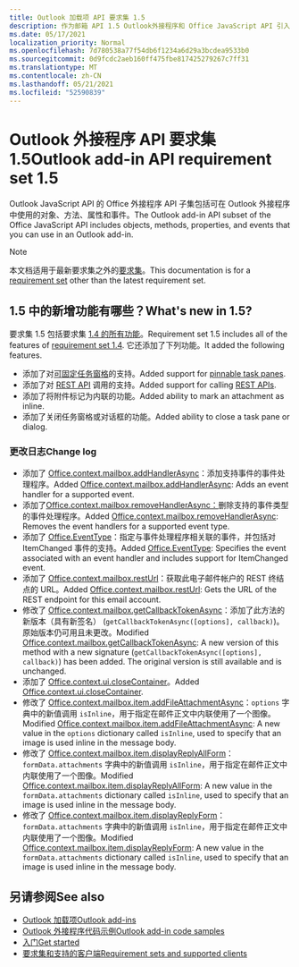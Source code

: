 ```yaml
---
title: Outlook 加载项 API 要求集 1.5
description: 作为邮箱 API 1.5 Outlook外接程序和 Office JavaScript API 引入的功能和 API。
ms.date: 05/17/2021
localization_priority: Normal
ms.openlocfilehash: 7d780538a77f54db6f1234a6d29a3bcdea9533b0
ms.sourcegitcommit: 0d9fcdc2aeb160ff475fbe817425279267c7ff31
ms.translationtype: MT
ms.contentlocale: zh-CN
ms.lasthandoff: 05/21/2021
ms.locfileid: "52590839"
---
```

# <a name="outlook-add-in-api-requirement-set-15"></a><span data-ttu-id="843d2-103">Outlook 外接程序 API 要求集 1.5</span><span class="sxs-lookup"><span data-stu-id="843d2-103">Outlook add-in API requirement set 1.5</span></span>

<span data-ttu-id="843d2-104">Outlook JavaScript API 的 Office 外接程序 API 子集包括可在 Outlook 外接程序中使用的对象、方法、属性和事件。</span><span class="sxs-lookup"><span data-stu-id="843d2-104">The Outlook add-in API subset of the Office JavaScript API includes objects, methods, properties, and events that you can use in an Outlook add-in.</span></span>

> [!NOTE]
> <span data-ttu-id="843d2-105">本文档适用于最新要求集之外的[要求集](../../requirement-sets/outlook-api-requirement-sets.md)。</span><span class="sxs-lookup"><span data-stu-id="843d2-105">This documentation is for a [requirement set](../../requirement-sets/outlook-api-requirement-sets.md) other than the latest requirement set.</span></span>

## <a name="whats-new-in-15"></a><span data-ttu-id="843d2-106">1.5 中的新增功能有哪些？</span><span class="sxs-lookup"><span data-stu-id="843d2-106">What's new in 1.5?</span></span>

<span data-ttu-id="843d2-107">要求集 1.5 包括要求集 [1.4 的所有功能](../requirement-set-1.4/outlook-requirement-set-1.4.md)。</span><span class="sxs-lookup"><span data-stu-id="843d2-107">Requirement set 1.5 includes all of the features of [requirement set 1.4](../requirement-set-1.4/outlook-requirement-set-1.4.md).</span></span> <span data-ttu-id="843d2-108">它还添加了下列功能。</span><span class="sxs-lookup"><span data-stu-id="843d2-108">It added the following features.</span></span>

- <span data-ttu-id="843d2-109">添加了对[可固定任务窗格](../../../outlook/pinnable-taskpane.md)的支持。</span><span class="sxs-lookup"><span data-stu-id="843d2-109">Added support for [pinnable task panes](../../../outlook/pinnable-taskpane.md).</span></span>
- <span data-ttu-id="843d2-110">添加了对 [REST API](../../../outlook/use-rest-api.md) 调用的支持。</span><span class="sxs-lookup"><span data-stu-id="843d2-110">Added support for calling [REST APIs](../../../outlook/use-rest-api.md).</span></span>
- <span data-ttu-id="843d2-111">添加了将附件标记为内联的功能。</span><span class="sxs-lookup"><span data-stu-id="843d2-111">Added ability to mark an attachment as inline.</span></span>
- <span data-ttu-id="843d2-112">添加了关闭任务窗格或对话框的功能。</span><span class="sxs-lookup"><span data-stu-id="843d2-112">Added ability to close a task pane or dialog.</span></span>

### <a name="change-log"></a><span data-ttu-id="843d2-113">更改日志</span><span class="sxs-lookup"><span data-stu-id="843d2-113">Change log</span></span>

- <span data-ttu-id="843d2-114">添加了 [Office.context.mailbox.addHandlerAsync](office.context.mailbox.md#methods)：添加支持事件的事件处理程序。</span><span class="sxs-lookup"><span data-stu-id="843d2-114">Added [Office.context.mailbox.addHandlerAsync](office.context.mailbox.md#methods): Adds an event handler for a supported event.</span></span>
- <span data-ttu-id="843d2-115">添加了[Office.context.mailbox.removeHandlerAsync：](office.context.mailbox.md#methods)删除支持的事件类型的事件处理程序。</span><span class="sxs-lookup"><span data-stu-id="843d2-115">Added [Office.context.mailbox.removeHandlerAsync](office.context.mailbox.md#methods): Removes the event handlers for a supported event type.</span></span>
- <span data-ttu-id="843d2-116">添加了 [Office.EventType](office.md#eventtype-string)：指定与事件处理程序相关联的事件，并包括对 ItemChanged 事件的支持。</span><span class="sxs-lookup"><span data-stu-id="843d2-116">Added [Office.EventType](office.md#eventtype-string): Specifies the event associated with an event handler and includes support for ItemChanged event.</span></span>
- <span data-ttu-id="843d2-117">添加了 [Office.context.mailbox.restUrl](office.context.mailbox.md#properties)：获取此电子邮件帐户的 REST 终结点的 URL。</span><span class="sxs-lookup"><span data-stu-id="843d2-117">Added [Office.context.mailbox.restUrl](office.context.mailbox.md#properties): Gets the URL of the REST endpoint for this email account.</span></span>
- <span data-ttu-id="843d2-p102">修改了 [Office.context.mailbox.getCallbackTokenAsync](office.context.mailbox.md#methods)：添加了此方法的新版本（具有新签名） (`getCallbackTokenAsync([options], callback)`)。原始版本仍可用且未更改。</span><span class="sxs-lookup"><span data-stu-id="843d2-p102">Modified [Office.context.mailbox.getCallbackTokenAsync](office.context.mailbox.md#methods): A new version of this method with a new signature (`getCallbackTokenAsync([options], callback)`) has been added. The original version is still available and is unchanged.</span></span>
- <span data-ttu-id="843d2-120">添加了 [Office.context.ui.closeContainer](/javascript/api/office/office.ui#closecontainer--)。</span><span class="sxs-lookup"><span data-stu-id="843d2-120">Added [Office.context.ui.closeContainer](/javascript/api/office/office.ui#closecontainer--).</span></span>
- <span data-ttu-id="843d2-121">修改了 [Office.context.mailbox.item.addFileAttachmentAsync](office.context.mailbox.item.md#methods)：`options` 字典中的新值调用 `isInline`，用于指定在邮件正文中内联使用了一个图像。</span><span class="sxs-lookup"><span data-stu-id="843d2-121">Modified [Office.context.mailbox.item.addFileAttachmentAsync](office.context.mailbox.item.md#methods): A new value in the `options` dictionary called `isInline`, used to specify that an image is used inline in the message body.</span></span>
- <span data-ttu-id="843d2-122">修改了 [Office.context.mailbox.item.displayReplyAllForm](office.context.mailbox.item.md#methods)：`formData.attachments` 字典中的新值调用 `isInline`，用于指定在邮件正文中内联使用了一个图像。</span><span class="sxs-lookup"><span data-stu-id="843d2-122">Modified [Office.context.mailbox.item.displayReplyAllForm](office.context.mailbox.item.md#methods): A new value in the `formData.attachments` dictionary called `isInline`, used to specify that an image is used inline in the message body.</span></span>
- <span data-ttu-id="843d2-123">修改了 [Office.context.mailbox.item.displayReplyForm](office.context.mailbox.item.md#methods)：`formData.attachments` 字典中的新值调用 `isInline`，用于指定在邮件正文中内联使用了一个图像。</span><span class="sxs-lookup"><span data-stu-id="843d2-123">Modified [Office.context.mailbox.item.displayReplyForm](office.context.mailbox.item.md#methods): A new value in the `formData.attachments` dictionary called `isInline`, used to specify that an image is used inline in the message body.</span></span>

## <a name="see-also"></a><span data-ttu-id="843d2-124">另请参阅</span><span class="sxs-lookup"><span data-stu-id="843d2-124">See also</span></span>

- [<span data-ttu-id="843d2-125">Outlook 加载项</span><span class="sxs-lookup"><span data-stu-id="843d2-125">Outlook add-ins</span></span>](../../../outlook/outlook-add-ins-overview.md)
- [<span data-ttu-id="843d2-126">Outlook 外接程序代码示例</span><span class="sxs-lookup"><span data-stu-id="843d2-126">Outlook add-in code samples</span></span>](https://developer.microsoft.com/outlook/gallery/?filterBy=Outlook,Samples,Add-ins)
- [<span data-ttu-id="843d2-127">入门</span><span class="sxs-lookup"><span data-stu-id="843d2-127">Get started</span></span>](../../../quickstarts/outlook-quickstart.md)
- [<span data-ttu-id="843d2-128">要求集和支持的客户端</span><span class="sxs-lookup"><span data-stu-id="843d2-128">Requirement sets and supported clients</span></span>](../../requirement-sets/outlook-api-requirement-sets.md)
